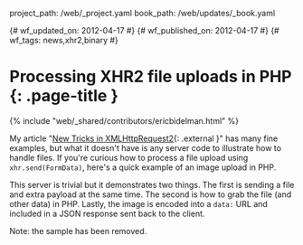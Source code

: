 project_path: /web/_project.yaml book_path: /web/updates/_book.yaml

{# wf_updated_on: 2012-04-17 #} {# wf_published_on: 2012-04-17 #} {# wf_tags: news,xhr2,binary #}

# Processing XHR2 file uploads in PHP {: .page-title }

{% include "web/_shared/contributors/ericbidelman.html" %}

My article "[New Tricks in XMLHttpRequest2](http://www.html5rocks.com/tutorials/file/xhr2/){: .external }" has many fine examples, but what it doesn't have is any server code to illustrate how to handle files. If you're curious how to process a file upload using `xhr.send(FormData)`, here's a quick example of an image upload in PHP.

This server is trivial but it demonstrates two things. The first is sending a file and extra payload at the same time. The second is how to grab the file (and other data) in PHP. Lastly, the image is encoded into a `data:` URL and included in a JSON response sent back to the client.

Note: the sample has been removed.